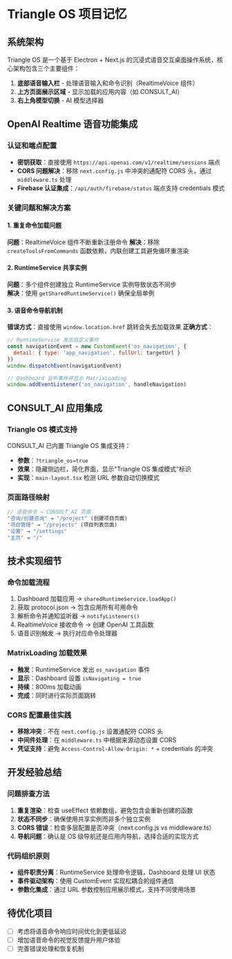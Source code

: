 # Triangle OS 项目记忆

## 系统架构
Triangle OS 是一个基于 Electron + Next.js 的沉浸式语音交互桌面操作系统，核心架构包含三个主要组件：

1. **底部语音输入栏** - 处理语音输入和命令识别（RealtimeVoice 组件）
2. **上方页面展示区域** - 显示加载的应用内容（如 CONSULT_AI）
3. **右上角模型切换** - AI 模型选择器

## OpenAI Realtime 语音功能集成

### 认证和端点配置
- **密钥获取**：直接使用 `https://api.openai.com/v1/realtime/sessions` 端点
- **CORS 问题解决**：移除 `next.config.js` 中冲突的通配符 CORS 头，通过 `middleware.ts` 处理
- **Firebase 认证集成**：`/api/auth/firebase/status` 端点支持 credentials 模式

### 关键问题和解决方案

#### 1. 重复命令加载问题
**问题**：RealtimeVoice 组件不断重新注册命令
**解决**：移除 `createToolsFromCommands` 函数依赖，内联创建工具避免循环重渲染

#### 2. RuntimeService 共享实例
**问题**：多个组件创建独立 RuntimeService 实例导致状态不同步  
**解决**：使用 `getSharedRuntimeService()` 确保全局单例

#### 3. 语音命令导航机制
**错误方式**：直接使用 `window.location.href` 跳转会失去加载效果
**正确方式**：
```javascript
// RuntimeService 发出自定义事件
const navigationEvent = new CustomEvent('os_navigation', {
  detail: { type: 'app_navigation', fullUrl: targetUrl }
})
window.dispatchEvent(navigationEvent)

// Dashboard 监听事件并显示 MatrixLoading
window.addEventListener('os_navigation', handleNavigation)
```

## CONSULT_AI 应用集成

### Triangle OS 模式支持
CONSULT_AI 已内置 Triangle OS 集成支持：
- **参数**：`?triangle_os=true`  
- **效果**：隐藏侧边栏，简化界面，显示"Triangle OS 集成模式"标识
- **实现**：`main-layout.tsx` 检测 URL 参数自动切换模式

### 页面路径映射
```javascript
// 语音命令 → CONSULT_AI 页面
"咨询/创建咨询" → "/project" (创建项目页面)
"项目管理" → "/projects" (项目列表页面)  
"设置" → "/settings"
"主页" → "/"
```

## 技术实现细节

### 命令加载流程
1. Dashboard 加载应用 → `sharedRuntimeService.loadApp()`
2. 获取 protocol.json → 包含应用所有可用命令
3. 解析命令并通知监听器 → `notifyListeners()`
4. RealtimeVoice 接收命令 → 创建 OpenAI 工具函数
5. 语音识别触发 → 执行对应命令处理器

### MatrixLoading 加载效果
- **触发**：RuntimeService 发出 `os_navigation` 事件
- **显示**：Dashboard 设置 `isNavigating = true`  
- **持续**：800ms 加载动画
- **完成**：同时进行实际页面跳转

### CORS 配置最佳实践
- **移除冲突**：不在 `next.config.js` 设置通配符 CORS 头
- **中间件处理**：在 `middleware.ts` 中根据来源动态设置 CORS
- **凭证支持**：避免 `Access-Control-Allow-Origin: *` + credentials 的冲突

## 开发经验总结

### 问题排查方法
1. **重复渲染**：检查 useEffect 依赖数组，避免包含会重新创建的函数
2. **状态不同步**：确保使用共享实例而非多个独立实例  
3. **CORS 错误**：检查多层配置是否冲突（next.config.js vs middleware.ts）
4. **导航问题**：确认是 OS 级导航还是应用内导航，选择合适的实现方式

### 代码组织原则
- **组件职责分离**：RuntimeService 处理命令逻辑，Dashboard 处理 UI 状态
- **事件驱动架构**：使用 CustomEvent 实现松耦合的组件通信
- **参数化集成**：通过 URL 参数控制应用展示模式，支持不同使用场景

## 待优化项目
- [ ] 考虑将语音命令响应时间优化到更低延迟
- [ ] 增加语音命令的视觉反馈提升用户体验
- [ ] 完善错误处理和恢复机制